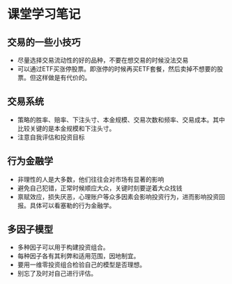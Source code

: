 # 课堂学习笔记

## 交易的一些小技巧

* 尽量选择交易流动性的好的品种，不要在想交易的时候没法交易
* 可以通过ETF买涨停股票。即涨停的时候再买ETF套餐，然后卖掉不想要的股票。但这样做是有代价的。

## 交易系统

* 策略的胜率、赔率、下注头寸、本金规模、交易次数和频率、交易成本。其中比较关键的是本金规模和下注头寸。
* 注意自我评估和投资目标

## 行为金融学

* 非理性的人是大多数，他们往往会对市场有显著的影响
* 避免自己犯错，正常时候顺应大众，关键时刻要逆着大众找钱
* 禀赋效应，损失厌恶，心理账户等众多因素会影响投资行为，进而影响投资回报。具体可以看塞勒的行为金融学。

## 多因子模型

* 多种因子可以用于构建投资组合。
* 每种因子各有其利弊和适用范围，因地制宜。
* 要用一维零投资组合检验自己的模型是否理想。
* 别忘了及时对自己进行评估。
